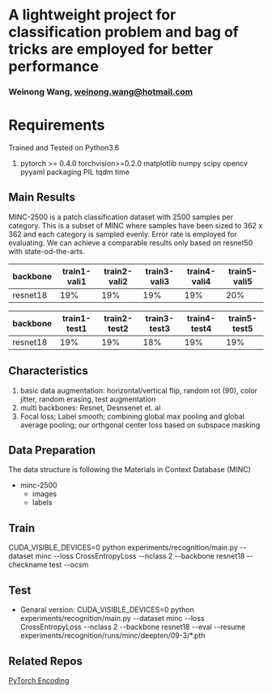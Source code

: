 ﻿# A lightweight project for classification problem and bag of tricks are employed for better performance
### Weinong Wang, weinong.wang@hotmail.com

# Requirements

Trained and Tested on Python3.6
 1. pytorch >= 0.4.0
	torchvision>=0.2.0
	matplotlib
	numpy
	scipy
	opencv
	pyyaml
	packaging
	PIL
	tqdm
	time
	
## Main Results
MINC-2500 is a patch classification dataset with 2500 samples per category. This is a subset of MINC where samples have been sized to 362 x 362 and each category is sampled evenly. Error rate is employed for evaluating. We can achieve a comparable results only based on resnet50 with state-od-the-arts.

|backbone|train1-vali1|train2-vali2|train3-vali3|train4-vali4|train5-vali5
|---|---|---|---|---|---
|resnet18|19%|19%|19%|19%|20%

|backbone|train1-test1|train2-test2|train3-test3|train4-test4|train5-test5
|---|---|---|---|---|---
|resnet18|19%|19%|18%|19%|19%
## Characteristics
 1. basic data augmentation: horizontal/vertical  flip, random rot (90), color jitter, random erasing, test augmentation
 2.  multi backbones: Resnet, Desnsenet et. al
 3. Focal loss; Label smooth; combining global max pooling and global average pooling; our orthgonal center loss based on subspace masking

			
## Data Preparation
The data structure is following the Materials in Context Database (MINC)
 -  minc-2500
     - images
     - labels
## Train
 CUDA_VISIBLE_DEVICES=0 python experiments/recognition/main.py --dataset minc --loss CrossEntropyLoss --nclass  2 --backbone resnet18 --checkname test --ocsm


## Test
 - Genaral version: 
 CUDA_VISIBLE_DEVICES=0 python experiments/recognition/main.py --dataset minc --loss CrossEntropyLoss --nclass  2 --backbone resnet18 --eval  --resume experiments/recognition/runs/minc/deepten/09-3/*.pth
 
## Related Repos
[PyTorch Encoding][PyTorch Encoding]


[PyTorch Encoding]:https://github.com/zhanghang1989/PyTorch-Encoding
